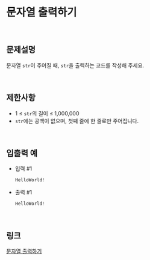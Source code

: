 # 문자열 출력하기

<br>

## 문제설명
문자열 `str`이 주어질 때, `str`을 출력하는 코드를 작성해 주세요.

<br>

## 제한사항
- 1 ≤ `str`의 길이 ≤ 1,000,000
- `str`에는 공백이 없으며, 첫째 줄에 한 줄로만 주어집니다.

<br>

## 입출력 예
- 입력 #1
    ```java
    HelloWorld!
    ```

- 출력 #1
    ```java
    HelloWorld!
    ```

<br>

## 링크
[문자열 출력하기](https://school.programmers.co.kr/learn/courses/30/lessons/181952)
